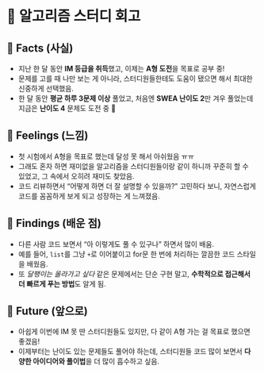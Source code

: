 # 📌 알고리즘 스터디 회고

## 🔹 Facts (사실)

* 지난 한 달 동안 **IM 등급을 취득**했고, 이제는 **A형 도전**을 목표로 공부 중!
* 문제를 고를 때 나만 보는 게 아니라, 스터디원들한테도 도움이 됐으면 해서 최대한 신중하게 선택했음.
* 한 달 동안 **평균 하루 3문제 이상** 풀었고, 처음엔 **SWEA 난이도 2**만 겨우 풀었는데 지금은 **난이도 4** 문제도 도전 중 💪


## 🔹 Feelings (느낌)

* 첫 시험에서 A형을 목표로 했는데 달성 못 해서 아쉬웠음 ㅠㅠ
* 그래도 혼자 하면 재미없을 알고리즘을 스터디원들이랑 같이 하니까 꾸준히 할 수 있었고, 그 속에서 오히려 재미도 찾았음.
* 코드 리뷰하면서 “어떻게 하면 더 잘 설명할 수 있을까?” 고민하다 보니, 자연스럽게 코드를 꼼꼼하게 보게 되고 성장하는 게 느껴졌음.


## 🔹 Findings (배운 점)

* 다른 사람 코드 보면서 “아 이렇게도 풀 수 있구나” 하면서 많이 배움.
* 예를 들어, `list`를 그냥 `+`로 이어붙이고 for문 한 번에 처리하는 깔끔한 코드 스타일을 배웠음.
* 또 *달팽이는 올라가고 싶다* 같은 문제에서는 단순 구현 말고, **수학적으로 접근해서 더 빠르게 푸는 방법**도 알게 됨.


## 🔹 Future (앞으로)

* 아쉽게 이번에 IM 못 딴 스터디원들도 있지만, 다 같이 A형 가는 걸 목표로 했으면 좋겠음!
* 이제부터는 난이도 있는 문제들도 풀어야 하는데, 스터디원들 코드 많이 보면서 **다양한 아이디어와 풀이법**을 더 많이 흡수하고 싶음.


